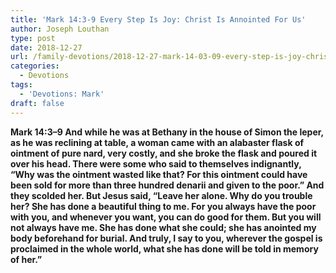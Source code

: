 ```yaml
---
title: 'Mark 14:3-9 Every Step Is Joy: Christ Is Annointed For Us'
author: Joseph Louthan
type: post
date: 2018-12-27
url: /family-devotions/2018-12-27-mark-14-03-09-every-step-is-joy-christ-will-be-annointed-for-his-death.md/
categories:
  - Devotions
tags:
  - 'Devotions: Mark'
draft: false
---
```

**Mark 14:3–9 And while he was at Bethany in the house of Simon the leper, as he was reclining at table, a woman came with an alabaster flask of ointment of pure nard, very costly, and she broke the flask and poured it over his head. There were some who said to themselves indignantly, “Why was the ointment wasted like that? For this ointment could have been sold for more than three hundred denarii and given to the poor.” And they scolded her. But Jesus said, “Leave her alone. Why do you trouble her? She has done a beautiful thing to me. For you always have the poor with you, and whenever you want, you can do good for them. But you will not always have me. She has done what she could; she has anointed my body beforehand for burial. And truly, I say to you, wherever the gospel is proclaimed in the whole world, what she has done will be told in memory of her.”**
